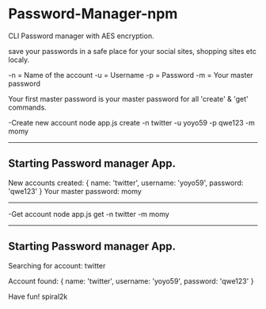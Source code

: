 # Password-Manager-npm

CLI Password manager with AES encryption.

save your passwords in a safe place for your social sites, shopping sites etc localy.

-n = Name of the account
-u = Username
-p = Password
-m = Your master password

Your first master password is your master password for all 'create' & 'get' commands. 

-Create new account
node app.js create -n twitter -u yoyo59 -p qwe123 -m momy

--------------------------------
Starting Password manager App.
--------------------------------

New accounts created:  { name: 'twitter', username: 'yoyo59', password: 'qwe123' }
Your master password:  momy

--------------------------------------------------------------------------------------------------------------

-Get account
node app.js get -n twitter -m momy


--------------------------------
Starting Password manager App.
--------------------------------

Searching for account:  twitter

Account found:
{ name: 'twitter', username: 'yoyo59', password: 'qwe123' }


Have fun!
spiral2k


